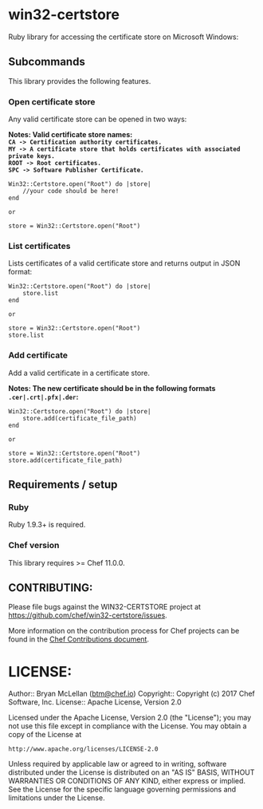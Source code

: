 # win32-certstore
Ruby library for accessing the certificate store on Microsoft Windows:

## Subcommands

This library provides the following features.

### Open certificate store

Any valid certificate store can be opened in two ways:

**Notes: Valid certificate store names:  
  `CA -> Certification authority certificates.`  
  `MY -> A certificate store that holds certificates with associated private keys.`  
  `ROOT -> Root certificates.`  
  `SPC -> Software Publisher Certificate.`**

```
Win32::Certstore.open("Root") do |store|
    //your code should be here!
end
```
	or 
```
store = Win32::Certstore.open("Root")
```

### List certificates

Lists certificates of a valid certificate store and returns output in JSON format:

```
Win32::Certstore.open("Root") do |store|
    store.list
end
```
	or 
```
store = Win32::Certstore.open("Root")
store.list
```

### Add certificate

Add a valid certificate in a certificate store. 

**Notes: The new certificate should be in the following formats `.cer|.crt|.pfx|.der`:**

```
Win32::Certstore.open("Root") do |store|
    store.add(certificate_file_path)
end
```
	or 
```
store = Win32::Certstore.open("Root")
store.add(certificate_file_path)
```

## Requirements / setup

### Ruby

Ruby 1.9.3+ is required.

### Chef version

This library requires >= Chef 11.0.0.

## CONTRIBUTING:

Please file bugs against the WIN32-CERTSTORE project at https://github.com/chef/win32-certstore/issues.

More information on the contribution process for Chef projects can be found in the [Chef Contributions document](http://docs.chef.io/community_contributions.html).

# LICENSE:

Author:: Bryan McLellan (<btm@chef.io>)
Copyright:: Copyright (c) 2017 Chef Software, Inc.
License:: Apache License, Version 2.0

Licensed under the Apache License, Version 2.0 (the "License");
you may not use this file except in compliance with the License.
You may obtain a copy of the License at

    http://www.apache.org/licenses/LICENSE-2.0

Unless required by applicable law or agreed to in writing, software
distributed under the License is distributed on an "AS IS" BASIS,
WITHOUT WARRANTIES OR CONDITIONS OF ANY KIND, either express or implied.
See the License for the specific language governing permissions and
limitations under the License.
